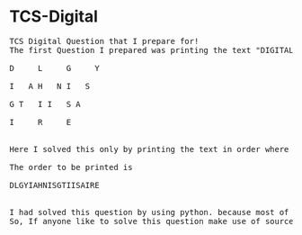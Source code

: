 # TCS-Digital
<pre>TCS Digital Question that I prepare for!
The first Question I prepared was printing the text "DIGITALHIRINGISEASY" in zigzag order like mentioned below,<br>
D     L     G     Y<br>
I   A H   N I   S<br>
G T   I I   S A<br>
I     R     E<br>

Here I solved this only by printing the text in order where we can by using some other things.

The order to be printed is

DLGYIAHNISGTIISAIRE


I had solved this question by using python. because most of the youtube channels solved it in some other languages but not in Python.
So, If anyone like to solve this question make use of source code.
</pre>
